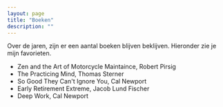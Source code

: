 ```yaml
---
layout: page
title: "Boeken"
description: ""
---
```


Over de jaren, zijn er een aantal boeken blijven beklijven. Hieronder zie je mijn favorieten. 

* Zen and the Art of Motorcycle Maintaince, Robert Pirsig
* The Practicing Mind, Thomas Sterner 
* So Good They Can't Ignore You, Cal Newport
* Early Retirement Extreme, Jacob Lund Fischer
* Deep Work, Cal Newport

